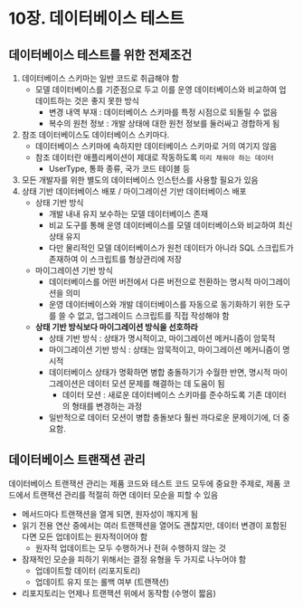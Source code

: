 # 10장. 데이터베이스 테스트

## 데이터베이스 테스트를 위한 전제조건

1. 데이터베이스 스키마는 일반 코드로 취급해야 함
   - 모델 데이터베이스를 기준점으로 두고 이를 운영 데이터베이스와 비교하여 업데이트하는 것은 좋지 못한 방식
     - 변경 내역 부재 : 데이터베이스 스키마를 특정 시점으로 되돌릴 수 없음
     - 복수의 원천 정보 : 개발 상태에 대한 원천 정보를 둘러싸고 경합하게 됨
2. 참조 데이터베이스도 데이터베이스 스키마다.
   - 데이터베이스 스키마에 속하지만 데이터베이스 스키마로 거의 여기지 않음
   - 참조 데이터란 애플리케이션이 제대로 작동하도록 `미리 채워야 하는 데이터`
     - UserType, 통화 종류, 국가 코드 테이블 등
3. 모든 개발자를 위한 별도의 데이터베이스 인스턴스를 사용할 필요가 있음
4. 상태 기반 데이터베이스 배포 / 마이그레이션 기반 데이터베이스 배포
   - 상태 기반 방식
     - 개발 내내 유지 보수하는 모델 데이터베이스 존재
     - 비교 도구를 통해 운영 데이터베이스를 모델 데이터베이스와 비교하여 최신 상태 유지
     - 다만 물리적인 모델 데이터베이스가 원천 데이터가 아니라 SQL 스크립트가 존재하여 이 스크립트를 형상관리에 저장
   - 마이그레이션 기반 방식
     - 데이터베이스를 어떤 버전에서 다른 버전으로 전환하는 명시적 마이그레이션을 의미
     - 운영 데이터베이스와 개발 데이터베이스를 자동으로 동기화하기 위한 도구를 쓸 수 없고, 업그레이드 스크립트를 직접 작성해야 함
   - **상태 기반 방식보다 마이그레이션 방식을 선호하라**
     - 상태 기반 방식 : 상태가 명시적이고, 마이그레이션 메커니즘이 암묵적
     - 마이그레이션 기반 방식 : 상태는 암묵적이고, 마이그레이션 메커니즘이 명시적
     - 데이터베이스 상태가 명확하면 병합 충돌하기가 수월한 반면, 명시적 마이그레이션은 데이터 모션 문제를 해결하는 데 도움이 됨
       - 데이터 모션 : 새로운 데이터베이스 스키마를 준수하도록 기존 데이터의 형태를 변경하는 과정
     - 일반적으로 데이터 모션이 병합 충돌보다 훨씬 까다로운 문제이기에, 더 중요함.
  
## 데이터베이스 트랜잭션 관리

데이터베이스 트랜잭션 관리는 제품 코드와 테스트 코드 모두에 중요한 주제로, 제품 코드에서 트랜잭션 관리를 적절히 하면 데이터 모순을 피할 수 있음

- 메서드마다 트랜잭션을 열게 되면, 원자성이 깨지게 됨
- 읽기 전용 연산 중에서는 여러 트랜잭션을 열어도 괜찮지만, 데이터 변경이 포함된다면 모든 업데이트는 원자적이어야 함
  - 원자적 업데이트는 모두 수행하거나 전혀 수행하지 않는 것
- 잠재적인 모순을 피하기 위해서는 결정 유형을 두 가지로 나누어야 함
  - 업데이트할 데이터 (리포지토리)
  - 업데이트 유지 또는 롤백 여부 (트랜잭션)
- 리포지토리는 언제나 트랜잭션 위에서 동작함 (수명이 짧음)